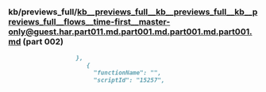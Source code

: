 ### kb/previews_full/kb__previews_full__kb__previews_full__kb__previews_full__flows__time-first__master-only@guest.har.part011.md.part001.md.part001.md.part001.md (part 002)

```md
                   },
                      {
                        "functionName": "",
                        "scriptId": "15257",
                
```

```
